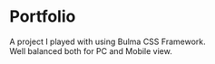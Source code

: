 # Portfolio

A project I played with using Bulma CSS Framework. <br> Well balanced both for PC and Mobile view.

